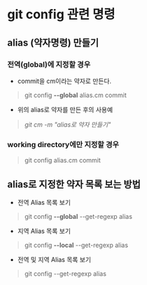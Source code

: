 # git config 관련 명령

## alias (약자명령) 만들기

### 전역(global)에 지정할 경우

* commit을 cm이라는 약자로 만든다.

> git config **--global** alias.cm commit

* 위의 alias로 약자를 만든 후의 사용예

> _git cm -m "alias로 약자 만들기"_

### working directory에만 지정할 경우

> git config alias.cm commit

## alias로 지정한 약자 목록 보는 방법

* 전역 Alias 목록 보기
> git config **--global** --get-regexp alias

* 지역 Alias 목록 보기
> git config **--local** --get-regexp alias

* 전역 및 지역 Alias 목록 보기
> git config --get-regexp alias